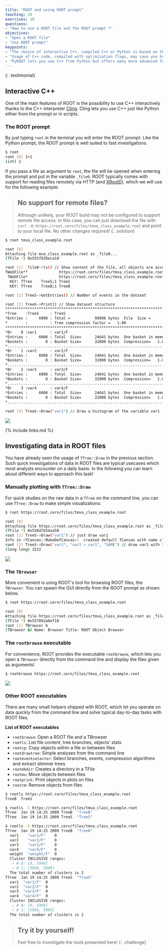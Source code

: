 ```yaml
---
title: "ROOT and using ROOT prompt"
teaching: 20
exercises: 10
questions:
- "How to use a ROOT file and the ROOT prompt ?"
objectives:
- "Open a ROOT file"
- "Use ROOT prompt"
keypoints:
- "The choice of interactive C++, compiled C++ or Python is based on the use case!"
- "Usage of C++ code, compiled with optimization flags, may save you hours of computing time!"
- "PyROOT lets you use C++ from Python but offers many more advanced features to speed up your analysis in Python. Details about the dynamic Python bindings provided by PyROOT can be found on [https://root.cern/manual/python](https://root.cern/manual/python/)."
---
```

{: .testimonial}

## Interactive C++

One of the main features of ROOT is the possibility to use C++ interactively thanks to the C++ interpreter [Cling](https://root.cern/cling/). Cling lets you use C++ just like Python either from the prompt or in scripts.

### The ROOT prompt

By just typing `root` in the terminal you will enter the ROOT prompt. Like the Python prompt, the ROOT prompt is well suited to fast investigations.

```bash
$ root
root [0] 1+1
(int) 2
```

If you pass a file as argument to `root`, the file will be opened when entering the prompt and put in the variable `_file0`. ROOT typically comes with support for reading files remotely via HTTP (and [XRootD](https://xrootd.slac.stanford.edu/)), which we will use for the following example:

> ## No support for remote files?
> Although unlikely, your ROOT build may not be configured to support remote file access. In this case, you can just download the file with `curl -O https://root.cern/files/tmva_class_example.root` and point to your local file. No other changes required!
{: .solution}

```bash
$ root tmva_class_example.root

root [0]
Attaching file mva_class_example.root as _file0...
(TFile *) 0x555f82beca10

root [1] _file0->ls() // Show content of the file, all objects are accessible via the prompt!
TWebFile**              https://root.cern/files/tmva_class_example.root
 TWebFile*              https://root.cern/files/tmva_class_example.root
  KEY: TTree    TreeS;1 TreeS
  KEY: TTree    TreeB;1 TreeB

root [2] TreeS->GetEntries() // Number of events in the dataset

root [3] TreeS->Print() // Show dataset structure
******************************************************************************
*Tree    :TreeS     : TreeS                                                  *
*Entries :     6000 : Total =           98896 bytes  File  Size =      89768 *
*        :          : Tree compression factor =   1.00                       *
******************************************************************************
*Br    0 :var1      : var1/F                                                 *
*Entries :     6000 : Total  Size=      24641 bytes  One basket in memory    *
*Baskets :        0 : Basket Size=      32000 bytes  Compression=   1.00     *
*............................................................................*
*Br    1 :var2      : var2/F                                                 *
*Entries :     6000 : Total  Size=      24641 bytes  One basket in memory    *
*Baskets :        0 : Basket Size=      32000 bytes  Compression=   1.00     *
*............................................................................*
*Br    2 :var3      : var3/F                                                 *
*Entries :     6000 : Total  Size=      24641 bytes  One basket in memory    *
*Baskets :        0 : Basket Size=      32000 bytes  Compression=   1.00     *
*............................................................................*
*Br    3 :var4      : var4/F                                                 *
*Entries :     6000 : Total  Size=      24641 bytes  One basket in memory    *
*Baskets :        0 : Basket Size=      32000 bytes  Compression=   1.00     *
*............................................................................*

root [4] TreeS->Draw("var1") // Draw a histogram of the variable var1
```

<kbd>
<img src="../fig/trees_draw.png">
</kbd>

{% include links.md %}

## Investigating data in ROOT files

You have already seen the usage of `TTree::Draw` in the previous section. Such quick investigations of data in ROOT files are typical usecases which most analysts encounter on a daily basis. In the following you can learn about different ways to approach this task!

### Manually plotting with `TTree::Draw`

For quick studies on the raw data in a `TTree` on the command line, you can use `TTree::Draw` to make simple visualizations:

```bash
$ root https://root.cern/files/tmva_class_example.root

root [0]
Attaching file https://root.cern/files/tmva_class_example.root as _file0...
(TFile *) 0x558d7b54aa50
root [1] TreeS->Draw("var1") // just draw var1
Info in <TCanvas::MakeDefCanvas>:  created default TCanvas with name c1
root [2] TreeS->Draw("var1", "var2 > var1", "SAME") // draw var1 with the selection var2 > var1
(long long) 3222
```

<kbd>
<img src="../fig/trees_draw_2.png">
</kbd>

### The `TBrowser`

More convenient is using ROOT's tool for browsing ROOT files, the `TBrowser`. You can spawn the GUI directly from the ROOT prompt as shown below.

```bash
$ root https://root.cern/files/tmva_class_example.root

root [0]
Attaching file https://root.cern/files/tmva_class_example.root as _file0...
(TFile *) 0x557892a0ef10
root [1] TBrowser b
(TBrowser &) Name: Browser Title: ROOT Object Browser
```

### The `rootbrowse` executable

For convenience, ROOT provides the executable `rootbrowse`, which lets you open a `TBrowser` directly from the command line and display the files given as arguments!

```bash
$ rootbrowse https://root.cern/files/tmva_class_example.root
```

<kbd>
<img src="../fig/root_browser.png">
</kbd>

### Other ROOT executables

There are many small helpers shipped with ROOT, which let you operate on data quickly from the command line and solve typical day-to-day tasks with ROOT files.

**List of ROOT executables**
- `rootbrowse`: Open a ROOT file and a TBrowser
- `rootls`: List file content, tree branches, objects’ stats
- `rootcp`: Copy objects within a file or between files
- `rootdrawtree`: Simple analyses from the command line
- `rooteventselector`: Select branches, events, compression algorithms and extract slimmer trees
- `rootmkdir`: Creates a directory in a TFile
- `rootmv`: Move objects between files
- `rootprint`: Print objects in plots on files
- `rootrm`: Remove objects from files

```bash
$ rootls https://root.cern/files/tmva_class_example.root
TreeB  TreeS
```

```bash
$ rootls -l https://root.cern/files/tmva_class_example.root
TTree  Jan 19 14:25 2009 TreeB  "TreeB"
TTree  Jan 19 14:25 2009 TreeS  "TreeS"
```

```bash
$ rootls -t https://root.cern/files/tmva_class_example.root
TTree  Jan 19 14:25 2009 TreeB  "TreeB"
  var1    "var1/F"    0
  var2    "var2/F"    0
  var3    "var3/F"    0
  var4    "var4/F"    0
  weight  "weight/F"  0
  Cluster INCLUSIVE ranges:
   - # 0: [0, 5998]
   - # 1: [5999, 5999]
  The total number of clusters is 2
TTree  Jan 19 14:25 2009 TreeS  "TreeS"
  var1  "var1/F"  0
  var2  "var2/F"  0
  var3  "var3/F"  0
  var4  "var4/F"  0
  Cluster INCLUSIVE ranges:
   - # 0: [0, 5998]
   - # 1: [5999, 5999]
  The total number of clusters is 2
```


> ## Try it by yourself!
> Feel free to investigate the tools presented here!
{: .challenge}
